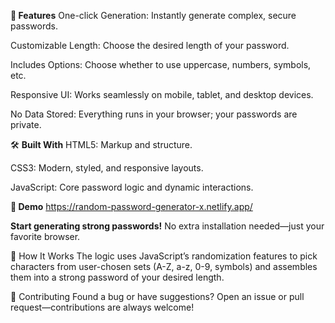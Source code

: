 **🚀 Features**
One-click Generation: Instantly generate complex, secure passwords.

Customizable Length: Choose the desired length of your password.

Includes Options: Choose whether to use uppercase, numbers, symbols, etc.

Responsive UI: Works seamlessly on mobile, tablet, and desktop devices.

No Data Stored: Everything runs in your browser; your passwords are private.


🛠️ **Built With**
HTML5: Markup and structure.

CSS3: Modern, styled, and responsive layouts.

JavaScript: Core password logic and dynamic interactions.


**📸 Demo**
 https://random-password-generator-x.netlify.app/

**Start generating strong passwords!**
No extra installation needed—just your favorite browser.

🧠 How It Works
The logic uses JavaScript’s randomization features to pick characters from user-chosen sets (A-Z, a-z, 0-9, symbols) and assembles them into a strong password of your desired length.

🤝 Contributing
Found a bug or have suggestions? Open an issue or pull request—contributions are always welcome!

